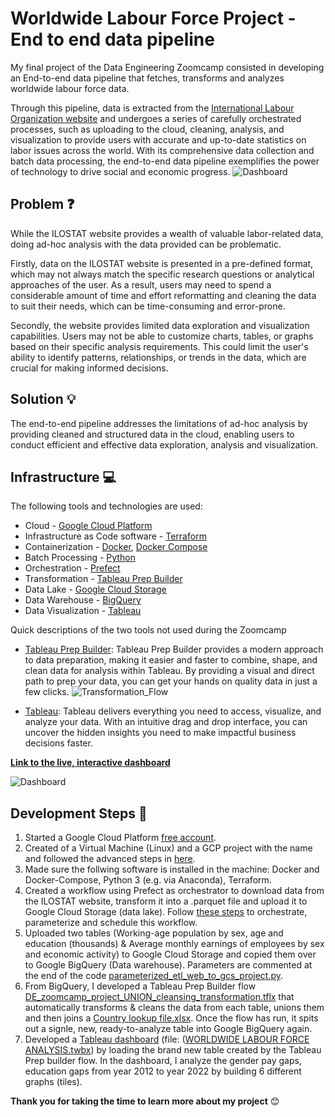# Worldwide Labour Force Project - End to end data pipeline
My final project of the Data Engineering Zoomcamp consisted in developing an End-to-end data pipeline that fetches, transforms and analyzes worldwide labour force data.

Through this pipeline, data is extracted from the [International Labour Organization website](https://ilostat.ilo.org/data/) and undergoes a series of carefully orchestrated processes, such as uploading to the cloud, cleaning, analysis, and visualization to provide users with accurate and up-to-date statistics on labor issues across the world. With its comprehensive data collection and batch data processing, the end-to-end data pipeline exemplifies the power of technology to drive social and economic progress.
![Dashboard](https://github.com/gmzgian/Worldwide-Labour-Force-Project/blob/main/Images/Internation%20labour%20organization%20logo.webp)

## Problem ❓
While the ILOSTAT website provides a wealth of valuable labor-related data, doing ad-hoc analysis with the data provided can be problematic.

Firstly, data on the ILOSTAT website is presented in a pre-defined format, which may not always match the specific research questions or analytical approaches of the user. As a result, users may need to spend a considerable amount of time and effort reformatting and cleaning the data to suit their needs, which can be time-consuming and error-prone.

Secondly, the website provides limited data exploration and visualization capabilities. Users may not be able to customize charts, tables, or graphs based on their specific analysis requirements. This could limit the user's ability to identify patterns, relationships, or trends in the data, which are crucial for making informed decisions.

## Solution 💡
The end-to-end pipeline addresses the limitations of ad-hoc analysis by providing cleaned and structured data in the cloud, enabling users to conduct efficient and effective data exploration, analysis and visualization.

## Infrastructure 💻
The following tools and technologies are used:

* Cloud - [Google Cloud Platform](https://cloud.google.com/)
* Infrastructure as Code software - [Terraform](https://www.terraform.io/)
* Containerization - [Docker](https://www.docker.com/), [Docker Compose](https://docs.docker.com/compose/)
* Batch Processing - [Python](https://www.python.org/)
* Orchestration - [Prefect](https://www.prefect.io/)
* Transformation - [Tableau Prep Builder](https://www.tableau.com/products/prep)
* Data Lake - [Google Cloud Storage](https://cloud.google.com/storage)
* Data Warehouse - [BigQuery](https://cloud.google.com/bigquery)
* Data Visualization - [Tableau](https://www.tableau.com/)

Quick descriptions of the two tools not used during the Zoomcamp
* [Tableau Prep Builder](https://www.tableau.com/products/prep): Tableau Prep Builder provides a modern approach to data preparation, making it easier and faster to combine, shape, and clean data for analysis within Tableau. By providing a visual and direct path to prep your data, you can get your hands on quality data in just a few clicks.
![Transformation_Flow](https://github.com/gmzgian/Worldwide-Labour-Force-Project/blob/main/Images/Transformation_Flow_Tableau_Prep_Builder.png)


* [Tableau](https://www.tableau.com/): Tableau delivers everything you need to access, visualize, and analyze your data. With an intuitive drag and drop interface, you can uncover the hidden insights you need to make impactful business decisions faster.

**[Link to the live, interactive dashboard](https://public.tableau.com/views/WorldwideLabourForceAnalysis/WORLDWIDELABOURFORCEANALYSIS?:language=en-US&:display_count=n&:origin=viz_share_link)**

![Dashboard](https://github.com/gmzgian/Worldwide-Labour-Force-Project/blob/main/Images/WORLDWIDE%20LABOUR%20FORCE%20ANALYSIS.png)








## Development Steps 🔧
1. Started a Google Cloud Platform [free account](https://cloud.google.com/free/docs/free-cloud-features#free-trial).
2. Created of a Virtual Machine (Linux) and a GCP project with the name and followed the advanced steps in [here](GCP_setup/gcp_overview_setup.md).
3. Made sure the follwing software is installed in the machine: Docker and Docker-Compose, Python 3 (e.g. via Anaconda), Terraform.
4. Created a workflow using Prefect as orchestrator to download data from the ILOSTAT website, transform it into a .parquet file and upload it to Google Cloud Storage (data lake). Follow [these steps](https://github.com/gmzgian/Worldwide-Labour-Force-Project/edit/main/Data_Fetch_&_Orchestration/README.md) to orchestrate, parameterize and schedule this workflow. 
5. Uploaded two tables (Working-age population by sex, age and education (thousands) & Average monthly earnings of employees by sex and economic activity) to Google Cloud Storage and copied them over to Google BigQuery (Data warehouse). Parameters are commented at the end of the code [parameterized_etl_web_to_gcs_project.py](Data_Fetch_&_Orchestration/parameterized_etl_web_to_gcs_project.py).
6. From BigQuery, I developed a Tableau Prep Builder flow [DE_zoomcamp_project_UNION_cleansing_transformation.tflx](https://github.com/gmzgian/Worldwide-Labour-Force-Project/tree/main/Tableau%20Prep%20%26%20Tableau%20Dashboard) that automatically transforms & cleans the data from each table, unions them and then joins a [Country lookup file.xlsx](https://github.com/gmzgian/Worldwide-Labour-Force-Project/tree/main/Tableau%20Prep%20%26%20Tableau%20Dashboard). Once the flow has run, it spits out a signle, new, ready-to-analyze table into Google BigQuery again.
7. Developed a [Tableau dashboard](https://public.tableau.com/app/profile/gianmarco415data) (file: ([WORLDWIDE LABOUR FORCE ANALYSIS.twbx](https://github.com/gmzgian/Worldwide-Labour-Force-Project/tree/main/Tableau%20Prep%20%26%20Tableau%20Dashboard)) by loading the brand new table created by the Tableau Prep builder flow. In the dashboard, I analyze the gender pay gaps, education gaps from year 2012 to year 2022 by building 6 different graphs (tiles).

**Thank you for taking the time to learn more about my project** 😊
